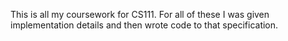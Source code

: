 This is all my coursework for CS111. For all of these I was given implementation details and then wrote code to that specification.

